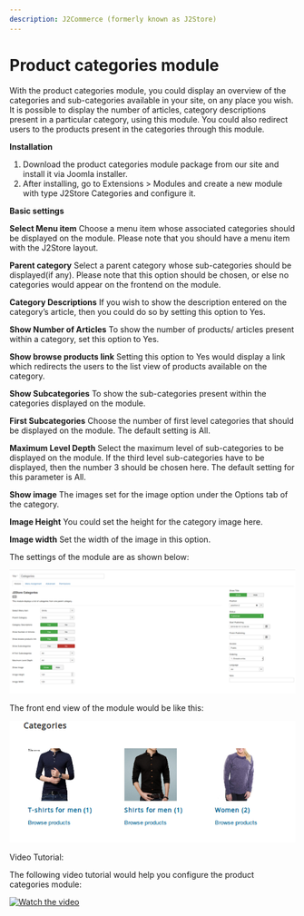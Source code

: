 ```yaml
---
description: J2Commerce (formerly known as J2Store)
---
```


# Product categories module

With the product categories module, you could display an overview of the categories and sub-categories available in your site, on any place you wish. It is possible to display the number of articles, category descriptions present in a particular category, using this module. You could also redirect users to the products present in the categories through this module.

**Installation**

1. Download the product categories module package from our site and install it via Joomla installer.
2. After installing, go to Extensions > Modules and create a new module with type J2Store Categories and configure it.

**Basic settings**

**Select Menu item** Choose a menu item whose associated categories should be displayed on the module. Please note that you should have a menu item with the J2Store layout.

**Parent category** Select a parent category whose sub-categories should be displayed(if any). Please note that this option should be chosen, or else no categories would appear on the frontend on the module.

**Category Descriptions** If you wish to show the description entered on the category’s article, then you could do so by setting this option to Yes.

**Show Number of Articles** To show the number of products/ articles present within a category, set this option to Yes.

**Show browse products link** Setting this option to Yes would display a link which redirects the users to the list view of products available on the category.

**Show Subcategories** To show the sub-categories present within the categories displayed on the module.

**First Subcategories** Choose the number of first level categories that should be displayed on the module. The default setting is All.

**Maximum Level Depth** Select the maximum level of sub-categories to be displayed on the module. If the third level sub-categories have to be displayed, then the number 3 should be chosen here. The default setting for this parameter is All.

**Show image** The images set for the image option under the Options tab of the category.

**Image Height** You could set the height for the category image here.

**Image width** Set the width of the image in this option.

The settings of the module are as shown below:

![](https://raw.githubusercontent.com/j2store/doc-images/master/modules/product-categories-module/pcm01.png)

The front end view of the module would be like this:

![](https://raw.githubusercontent.com/j2store/doc-images/master/modules/product-categories-module/pcm02.png)

Video Tutorial:

The following video tutorial would help you configure the product categories module:

[![Watch the video](https://img.youtube.com/vi/eFRM09OjX4Q/hqdefault.jpg)](https://www.youtube.com/watch?v=eFRM09OjX4Q)